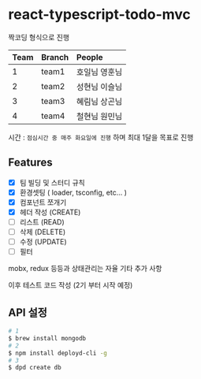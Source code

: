 # react-typescript-todo-mvc

짝코딩 형식으로 진행

| Team | Branch | People
| :--- | :--- | :---
| 1 | team1 | 호일님 영훈님
| 2 | team2 | 성현님 이슬님
| 3 | team3 | 혜림님 상곤님
| 4 | team4 | 철현님 원민님

시간 : `점심시간 중 매주 화요일에 진행` 하며 최대 1달을 목표로 진행

## Features
- [x] 팀 빌딩 및 스터디 규칙
- [x] 환경셋팅 ( loader, tsconfig, etc... )
- [x] 컴포넌트 쪼개기
- [x] 헤더 작성 (CREATE)
- [ ] 리스트 (READ)
- [ ] 삭제 (DELETE)
- [ ] 수정 (UPDATE)
- [ ] 필터 

mobx, redux 등등과 상태관리는 자율 기타 추가 사항

이후 테스트 코드 작성 (2기 부터 시작 예정)

## API 설정
```bash
# 1
$ brew install mongodb
# 2
$ npm install deployd-cli -g
# 3
$ dpd create db
```
